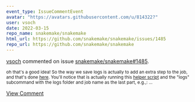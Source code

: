 ```yaml
---
event_type: IssueCommentEvent
avatar: "https://avatars.githubusercontent.com/u/814322?"
user: vsoch
date: 2022-03-15
repo_name: snakemake/snakemake
html_url: https://github.com/snakemake/snakemake/issues/1485
repo_url: https://github.com/snakemake/snakemake
---
```


<a href='https://github.com/vsoch' target='_blank'>vsoch</a> commented on issue <a href='https://github.com/snakemake/snakemake/issues/1485' target='_blank'>snakemake/snakemake#1485</a>.

<small>oh that's a good idea! So the way we save logs is actually to add an extra step to the job, and that's done [here](https://github.com/snakemake/snakemake/blob/013a6e8459d0659e05546c849f84151860686004/snakemake/executors/google_lifesciences.py#L731). You'll notice that is actually running this [helper script]() and the "logs" subcommand with the logs folder and job name as the last part, e.g.,:...</small>

<a href='https://github.com/snakemake/snakemake/issues/1485' target='_blank'>View Comment</a>